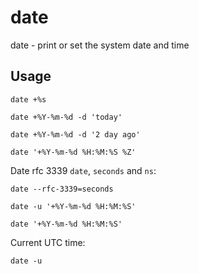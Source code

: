 # date

date - print or set the system date and time

## Usage

```shell
date +%s
```

```shell
date +%Y-%m-%d -d 'today'
```

```shell
date +%Y-%m-%d -d '2 day ago'
```

```shell
date '+%Y-%m-%d %H:%M:%S %Z'
```

Date rfc 3339 `date`, `seconds` and `ns`:
```shell
date --rfc-3339=seconds
```

```shell
date -u '+%Y-%m-%d %H:%M:%S'
```

```shell
date '+%Y-%m-%d %H:%M:%S'
```

Current UTC time:
```shell
date -u
```
